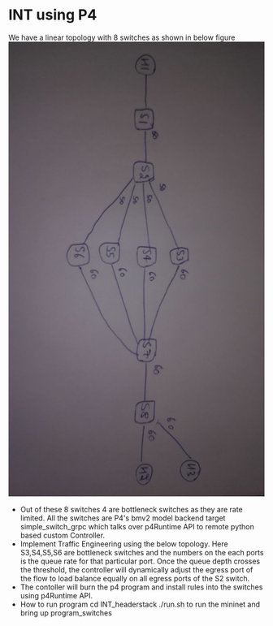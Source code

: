 # INT using P4 
We have a linear topology with 8 switches as shown in below figure ![INT p4Runtime Topolgy](./images/topology.jpg)

- Out of these 8 switches 4 are bottleneck switches as they are rate limited. All the switches are P4's bmv2 model backend target simple_switch_grpc which talks over p4Runtime API to remote python based custom Controller.   
- Implement Traffic Engineering using the below topology.
Here S3,S4,S5,S6 are bottleneck switches and the numbers on the each ports is the queue rate for that particular port. Once the queue depth crosses the threshold, the controller will dynamically adjust the egress port of the flow to load balance equally on all egress ports of the S2 switch.
- The contoller will burn the p4 program and install rules into the switches using p4Runtime API.
- How to run program
  cd INT_headerstack
  ./run.sh to run the mininet and bring up program_switches

